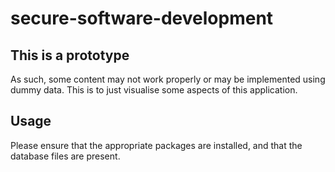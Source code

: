 # secure-software-development
## This is a prototype
As such, some content may not work properly or may be implemented using dummy data. This is to just visualise some aspects of this application.

## Usage
Please ensure that the appropriate packages are installed, and that the database files are present.